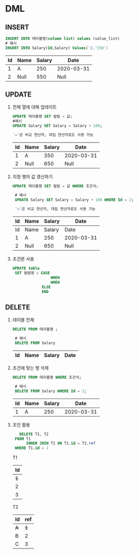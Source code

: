 # DML
## INSERT
```sql
INSERT INTO 테이블명(column list) values (value_list)
# 예시
INSERT INTO Salary(Id,Salary) Values('2,'550')

```
|Id|Name|Salary|Date|
|------|---|---|---|
|1|A|250|2020-03-31|
|2|Null|550|Null|

## UPDATE
1. 전체 열에 대해 업데이트
    ```sql
    UPDATE 테이블명 SET 컬럼 = 값;
    #예시
    UPDATE Salary SET Salary = Salary + 100;
    
    '='은 비교 연산자, 대입 연산자로도 사용 가능
    ```
    |Id|Name|Salary|Date|
    |------|---|---|---|
    |1|A|350|2020-03-31|
    |2|Null|650|Null|
2. 지정 행의 값 갱신하기
   ```sql
   UPDATE 테이블명 SET 컬럼 = 값 WHERE 조건식;

    # 예시
    UPDATE Salary SET Salary = Salary + 100 WHERE Id = 2;
    
    '='은 비교 연산자, 대입 연산자로도 사용 가능
   ```
    |Id|Name|Salary|Date|
    |------|---|---|---|
    |Id|Name|Salary|Date|
    |1|A|250|2020-03-31|
    |2|Null|650|Null|
3. 조건문 사용
   ```sql
   UPDATE table
    SET 컬럼명 = CASE
                    WHEN
                    WHEN
                ELSE
                END
   ```
## DELETE 
1. 테이블 전체
   ```sql
   DELETE FROM 테이블명 ;

    # 예시
    DELETE FROM Salary
   ```
   |Id|Name|Salary|Date|
   |------|---|---|---|
   
2. 조건에 맞는 행 삭제
   ```sql
   DELETE FROM 테이블명 WHERE 조건식;

    # 예시
    DELETE FROM Salary WHERE Id = 2;
   ```
   |Id|Name|Salary|Date|
   |------|---|---|---|
   |1|A|250|2020-03-31|
3. 조인 활용
   ```sql
      DELETE T1, T2
    FROM T1
         INNER JOIN T2 ON T1.id = T2.ref
    WHERE T1.id = 1
   ```
   T1

   | Id |
   |----|
   |~~1~~ |
   |  2 |
   |  3 |
    
   T2
    
   | Id | ref |
   |----|-----|
   | ~~A~~ |~~1~~ |
   |  B |   2 |
   |  C |   3 |
    
